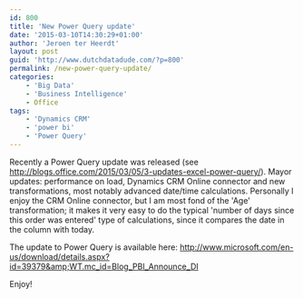 ```yaml
---
id: 800
title: 'New Power Query update'
date: '2015-03-10T14:30:29+01:00'
author: 'Jeroen ter Heerdt'
layout: post
guid: 'http://www.dutchdatadude.com/?p=800'
permalink: /new-power-query-update/
categories:
    - 'Big Data'
    - 'Business Intelligence'
    - Office
tags:
    - 'Dynamics CRM'
    - 'power bi'
    - 'Power Query'
---
```


Recently a Power Query update was released (see <a href="http://blogs.office.com/2015/03/05/3-updates-excel-power-query/">http://blogs.office.com/2015/03/05/3-updates-excel-power-query/</a>). Mayor updates: performance on load, Dynamics CRM Online connector and new transformations, most notably advanced date/time calculations. Personally I enjoy the CRM Online connector, but I am most fond of the 'Age' transformation; it makes it very easy to do the typical 'number of days since this order was entered' type of calculations, since it compares the date in the column with today.

The update to Power Query is available here: <a href="http://www.microsoft.com/en-us/download/details.aspx?id=39379&amp;WT.mc_id=Blog_PBI_Announce_DI">http://www.microsoft.com/en-us/download/details.aspx?id=39379&amp;WT.mc_id=Blog_PBI_Announce_DI</a>

Enjoy!

&nbsp;